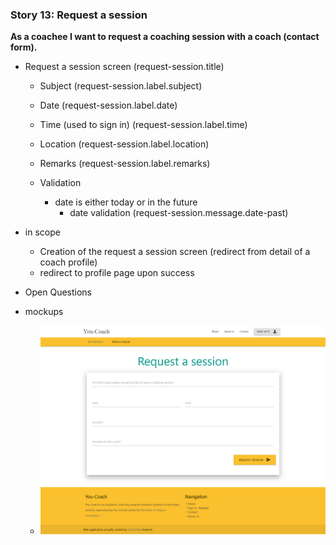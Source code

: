 ### Story 13: Request a session
**As a coachee I want to request a coaching session with a coach (contact form).**

- Request a session screen (request-session.title)
    - Subject (request-session.label.subject)
    - Date (request-session.label.date)
    - Time (used to sign in) (request-session.label.time)
    - Location  (request-session.label.location)
    - Remarks  (request-session.label.remarks)
   
    - Validation
        - date is either today or in the future
            - date validation (request-session.message.date-past)
          
- in scope
    - Creation of the request a session screen (redirect from detail of a coach profile)
    - redirect to profile page upon success 
    
- Open Questions

- mockups
    - ![Homepage](../img/request-session.png)              

   